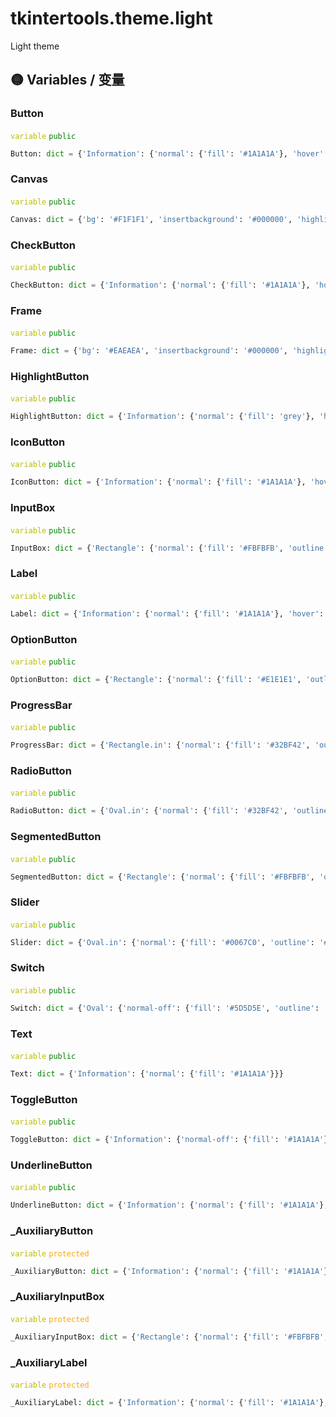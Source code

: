 # tkintertools.theme.light

Light theme

## 🟡 Variables / 变量

### Button

<code style='color: #BBBB00;'>variable</code> <code style='color: green;'>public</code>

```python linenums="0"
Button: dict = {'Information': {'normal': {'fill': '#1A1A1A'}, 'hover': {'fill': '#1A1A1A'}, 'active': {'fill': '#1A1A1A'}}, 'Rectangle': {'normal': {'fill': '#E1E1E1', 'outline': '#C0C0C0'}, 'hover': {'fill': '#E5F1FB', 'outline': '#288CDB'}, 'active': {'fill': '#CCE4F7', 'outline': '#4884B4'}}, 'RoundedRectangle': {'normal': {'fill': '#FEFEFE', 'outline': '#DCDCDC'}, 'hover': {'fill': '#FAFAFA', 'outline': '#DCDCDC'}, 'active': {'fill': '#F3F3F3', 'outline': '#DCDCDC'}}}
```


### Canvas

<code style='color: #BBBB00;'>variable</code> <code style='color: green;'>public</code>

```python linenums="0"
Canvas: dict = {'bg': '#F1F1F1', 'insertbackground': '#000000', 'highlightthickness': 0}
```


### CheckButton

<code style='color: #BBBB00;'>variable</code> <code style='color: green;'>public</code>

```python linenums="0"
CheckButton: dict = {'Information': {'normal': {'fill': '#1A1A1A'}, 'hover': {'fill': '#1A1A1A'}, 'active': {'fill': '#1A1A1A'}}, 'Rectangle': {'normal': {'fill': '#E1E1E1', 'outline': '#C0C0C0'}, 'hover': {'fill': '#E5F1FB', 'outline': '#288CDB'}, 'active': {'fill': '#CCE4F7', 'outline': '#4884B4'}}, 'RoundedRectangle': {'normal': {'fill': '#FEFEFE', 'outline': '#DCDCDC'}, 'hover': {'fill': '#FAFAFA', 'outline': '#DCDCDC'}, 'active': {'fill': '#F3F3F3', 'outline': '#DCDCDC'}}}
```


### Frame

<code style='color: #BBBB00;'>variable</code> <code style='color: green;'>public</code>

```python linenums="0"
Frame: dict = {'bg': '#EAEAEA', 'insertbackground': '#000000', 'highlightthickness': 0}
```


### HighlightButton

<code style='color: #BBBB00;'>variable</code> <code style='color: green;'>public</code>

```python linenums="0"
HighlightButton: dict = {'Information': {'normal': {'fill': 'grey'}, 'hover': {'fill': '#1F1F1F'}, 'active': {'fill': '#000000'}}}
```


### IconButton

<code style='color: #BBBB00;'>variable</code> <code style='color: green;'>public</code>

```python linenums="0"
IconButton: dict = {'Information': {'normal': {'fill': '#1A1A1A'}, 'hover': {'fill': '#1A1A1A'}, 'active': {'fill': '#1A1A1A'}}, 'Rectangle': {'normal': {'fill': '#E1E1E1', 'outline': '#C0C0C0'}, 'hover': {'fill': '#E5F1FB', 'outline': '#288CDB'}, 'active': {'fill': '#CCE4F7', 'outline': '#4884B4'}}, 'RoundedRectangle': {'normal': {'fill': '#FEFEFE', 'outline': '#DCDCDC'}, 'hover': {'fill': '#FAFAFA', 'outline': '#DCDCDC'}, 'active': {'fill': '#F3F3F3', 'outline': '#DCDCDC'}}}
```


### InputBox

<code style='color: #BBBB00;'>variable</code> <code style='color: green;'>public</code>

```python linenums="0"
InputBox: dict = {'Rectangle': {'normal': {'fill': '#FBFBFB', 'outline': '#C0C0C0'}, 'hover': {'fill': '#F6F6F6', 'outline': '#414141'}, 'active': {'fill': '#FFFFFF', 'outline': '#288CDB'}}, 'RoundedRectangle.in': {'normal': {'fill': '#FBFBFB', 'outline': '#E5E5E5'}, 'hover': {'fill': '#F6F6F6', 'outline': '#E5E5E5'}, 'active': {'fill': '#FFFFFF', 'outline': '#E5E5E5'}}, 'RoundedRectangle.out': {'normal': {'fill': '#868686', 'outline': '#868686'}, 'hover': {'fill': '#868686', 'outline': '#868686'}, 'active': {'fill': '#0067C0', 'outline': '#0067C0'}}, 'SingleLineText': {'normal': {'fill': '#1A1A1A'}, 'hover': {'fill': '#1A1A1A'}, 'active': {'fill': '#1A1A1A'}}}
```


### Label

<code style='color: #BBBB00;'>variable</code> <code style='color: green;'>public</code>

```python linenums="0"
Label: dict = {'Information': {'normal': {'fill': '#1A1A1A'}, 'hover': {'fill': '#1A1A1A'}}, 'Rectangle': {'normal': {'fill': '#FBFBFB', 'outline': '#DCDCDC'}, 'hover': {'fill': '#F6F6F6', 'outline': '#DCDCDC'}}, 'RoundedRectangle': {'normal': {'fill': '#FBFBFB', 'outline': '#DCDCDC'}, 'hover': {'fill': '#F6F6F6', 'outline': '#DCDCDC'}}}
```


### OptionButton

<code style='color: #BBBB00;'>variable</code> <code style='color: green;'>public</code>

```python linenums="0"
OptionButton: dict = {'Rectangle': {'normal': {'fill': '#E1E1E1', 'outline': '#C0C0C0'}, 'hover': {'fill': '#E5F1FB', 'outline': '#288CDB'}, 'active': {'fill': '#CCE4F7', 'outline': '#4884B4'}}, 'HalfRoundedRectangle': {'normal': {'fill': '#FEFEFE', 'outline': '#DCDCDC'}, 'hover': {'fill': '#FAFAFA', 'outline': '#DCDCDC'}, 'active': {'fill': '#F3F3F3', 'outline': '#DCDCDC'}}}
```


### ProgressBar

<code style='color: #BBBB00;'>variable</code> <code style='color: green;'>public</code>

```python linenums="0"
ProgressBar: dict = {'Rectangle.in': {'normal': {'fill': '#32BF42', 'outline': '#32BF42'}, 'hover': {'fill': '#06B025', 'outline': '#06B025'}}, 'Rectangle.out': {'normal': {'fill': '#E1E1E1', 'outline': '#C0C0C0'}, 'hover': {'fill': '#E5F1FB', 'outline': '#288CDB'}}, 'SemicircularRectangle.in': {'normal': {'fill': '#32BF42', 'outline': '#32BF42'}, 'hover': {'fill': '#06B025', 'outline': '#06B025'}}, 'SemicircularRectangle.out': {'normal': {'fill': '#FBFBFB', 'outline': '#DCDCDC'}, 'hover': {'fill': '#F6F6F6', 'outline': '#DCDCDC'}}}
```


### RadioButton

<code style='color: #BBBB00;'>variable</code> <code style='color: green;'>public</code>

```python linenums="0"
RadioButton: dict = {'Oval.in': {'normal': {'fill': '#32BF42', 'outline': '#32BF42'}, 'hover': {'fill': '#06B025', 'outline': '#06B025'}, 'active': {'fill': '#06B025', 'outline': '#06B025'}}, 'Oval.out': {'normal': {'fill': '#FEFEFE', 'outline': '#DCDCDC'}, 'hover': {'fill': '#FAFAFA', 'outline': '#DCDCDC'}, 'active': {'fill': '#F3F3F3', 'outline': '#DCDCDC'}}, 'Rectangle.in': {'normal': {'fill': '#32BF42', 'outline': '#32BF42'}, 'hover': {'fill': '#06B025', 'outline': '#06B025'}, 'active': {'fill': '#06B025', 'outline': '#06B025'}}, 'Rectangle.out': {'normal': {'fill': '#FEFEFE', 'outline': '#DCDCDC'}, 'hover': {'fill': '#FAFAFA', 'outline': '#288CDB'}, 'active': {'fill': '#F3F3F3', 'outline': '#4884B4'}}}
```


### SegmentedButton

<code style='color: #BBBB00;'>variable</code> <code style='color: green;'>public</code>

```python linenums="0"
SegmentedButton: dict = {'Rectangle': {'normal': {'fill': '#FBFBFB', 'outline': '#DCDCDC'}, 'hover': {'fill': '#F6F6F6', 'outline': '#DCDCDC'}}, 'RoundedRectangle': {'normal': {'fill': '#FBFBFB', 'outline': '#DCDCDC'}, 'hover': {'fill': '#F6F6F6', 'outline': '#DCDCDC'}}}
```


### Slider

<code style='color: #BBBB00;'>variable</code> <code style='color: green;'>public</code>

```python linenums="0"
Slider: dict = {'Oval.in': {'normal': {'fill': '#0067C0', 'outline': '#0067C0'}}, 'Oval.out': {'normal': {'fill': '#FFFFFF', 'outline': '#E8E8E8'}}, 'Rectangle.in': {'normal': {'fill': '#0078D7', 'outline': '#0078D7'}}, 'Rectangle': {'normal': {'fill': '#0078D7', 'outline': '#0078D7'}, 'hover': {'fill': '#000000', 'outline': '#000000'}, 'active': {'fill': '#CCCCCC', 'outline': '#CCCCCC'}}, 'Rectangle.out': {'normal': {'fill': '#878787', 'outline': '#878787'}}, 'SemicircularRectangle.in': {'normal': {'fill': '#0067C0', 'outline': '#0067C0'}}, 'SemicircularRectangle.out': {'normal': {'fill': '#878787', 'outline': '#878787'}}}
```


### Switch

<code style='color: #BBBB00;'>variable</code> <code style='color: green;'>public</code>

```python linenums="0"
Switch: dict = {'Oval': {'normal-off': {'fill': '#5D5D5E', 'outline': '#5D5D5E'}, 'hover-off': {'fill': '#585859', 'outline': '#585859'}, 'active-off': {'fill': '#545556', 'outline': '#545556'}, 'normal-on': {'fill': '#FFFFFF', 'outline': '#FFFFFF'}, 'hover-on': {'fill': '#FFFFFF', 'outline': '#FFFFFF'}, 'active-on': {'fill': '#FFFFFF', 'outline': '#FFFFFF'}}, 'Rectangle.in': {'normal-off': {'fill': '#5D5D5E', 'outline': '#5D5D5E'}, 'hover-off': {'fill': '#585859', 'outline': '#585859'}, 'active-off': {'fill': '#545556', 'outline': '#545556'}, 'normal-on': {'fill': '#FFFFFF', 'outline': '#FFFFFF'}, 'hover-on': {'fill': '#FFFFFF', 'outline': '#FFFFFF'}, 'active-on': {'fill': '#FFFFFF', 'outline': '#FFFFFF'}}, 'Rectangle.out': {'normal-off': {'fill': '#F5F5F7', 'outline': '#B8B8B9'}, 'hover-off': {'fill': '#E7E8EA', 'outline': '#858687'}, 'active-off': {'fill': '#DEDFE2', 'outline': '#848586'}, 'normal-on': {'fill': '#0067C0', 'outline': '#0067C0'}, 'hover-on': {'fill': '#1975C5', 'outline': '#1975C5'}, 'active-on': {'fill': '#2D7FC6', 'outline': '#2072B9'}}, 'SemicircularRectangle': {'normal-off': {'fill': '#F5F5F7', 'outline': '#B8B8B9'}, 'hover-off': {'fill': '#E7E8EA', 'outline': '#858687'}, 'active-off': {'fill': '#DEDFE2', 'outline': '#848586'}, 'normal-on': {'fill': '#0067C0', 'outline': '#0067C0'}, 'hover-on': {'fill': '#1975C5', 'outline': '#1975C5'}, 'active-on': {'fill': '#2D7FC6', 'outline': '#2072B9'}}}
```


### Text

<code style='color: #BBBB00;'>variable</code> <code style='color: green;'>public</code>

```python linenums="0"
Text: dict = {'Information': {'normal': {'fill': '#1A1A1A'}}}
```


### ToggleButton

<code style='color: #BBBB00;'>variable</code> <code style='color: green;'>public</code>

```python linenums="0"
ToggleButton: dict = {'Information': {'normal-off': {'fill': '#1A1A1A'}, 'hover-off': {'fill': '#1A1A1A'}, 'active-off': {'fill': '#1A1A1A'}, 'normal-on': {'fill': '#1A1A1A'}, 'hover-on': {'fill': '#1A1A1A'}, 'active-on': {'fill': '#1A1A1A'}}, 'Rectangle': {'normal-off': {'fill': '#FEFEFE', 'outline': '#DCDCDC'}, 'hover-off': {'fill': '#FAFAFA', 'outline': '#DCDCDC'}, 'active-off': {'fill': '#F3F3F3', 'outline': '#DCDCDC'}, 'normal-on': {'fill': '#49A8DA', 'outline': '#49B3EB'}, 'hover-on': {'fill': '#49B3EB', 'outline': '#49B3EB'}, 'active-on': {'fill': '#0078D7', 'outline': '#49B3EB'}}, 'RoundedRectangle': {'normal-off': {'fill': '#FEFEFE', 'outline': '#DCDCDC'}, 'hover-off': {'fill': '#FAFAFA', 'outline': '#DCDCDC'}, 'active-off': {'fill': '#F3F3F3', 'outline': '#DCDCDC'}, 'normal-on': {'fill': '#49A8DA', 'outline': '#49B3EB'}, 'hover-on': {'fill': '#49B3EB', 'outline': '#49B3EB'}, 'active-on': {'fill': '#0078D7', 'outline': '#49B3EB'}}}
```


### UnderlineButton

<code style='color: #BBBB00;'>variable</code> <code style='color: green;'>public</code>

```python linenums="0"
UnderlineButton: dict = {'Information': {'normal': {'fill': '#1A1A1A'}, 'hover': {'fill': 'blue'}, 'active': {'fill': 'purple'}}}
```


### \_AuxiliaryButton

<code style='color: #BBBB00;'>variable</code> <code style='color: orange;'>protected</code>

```python linenums="0"
_AuxiliaryButton: dict = {'Information': {'normal': {'fill': '#1A1A1A'}, 'hover': {'fill': '#1A1A1A'}, 'active': {'fill': '#1A1A1A'}}, 'Rectangle': {'normal': {'fill': '#E1E1E1', 'outline': '#C0C0C0'}, 'hover': {'fill': '#E5F1FB', 'outline': '#288CDB'}, 'active': {'fill': '#CCE4F7', 'outline': '#4884B4'}}, 'HalfRoundedRectangle': {'normal': {'fill': '#FEFEFE', 'outline': '#DCDCDC'}, 'hover': {'fill': '#FAFAFA', 'outline': '#DCDCDC'}, 'active': {'fill': '#F3F3F3', 'outline': '#DCDCDC'}}}
```


### \_AuxiliaryInputBox

<code style='color: #BBBB00;'>variable</code> <code style='color: orange;'>protected</code>

```python linenums="0"
_AuxiliaryInputBox: dict = {'Rectangle': {'normal': {'fill': '#FBFBFB', 'outline': '#C0C0C0'}, 'hover': {'fill': '#F6F6F6', 'outline': '#414141'}, 'active': {'fill': '#FFFFFF', 'outline': '#288CDB'}}, 'SingleLineText': {'normal': {'fill': '#1A1A1A'}, 'hover': {'fill': '#1A1A1A'}, 'active': {'fill': '#1A1A1A'}}, 'HalfRoundedRectangle.in': {'normal': {'fill': '#FBFBFB', 'outline': '#E5E5E5'}, 'hover': {'fill': '#F6F6F6', 'outline': '#E5E5E5'}, 'active': {'fill': '#FFFFFF', 'outline': '#E5E5E5'}}, 'HalfRoundedRectangle.out': {'normal': {'fill': '#868686', 'outline': '#868686'}, 'hover': {'fill': '#868686', 'outline': '#868686'}, 'active': {'fill': '#0067C0', 'outline': '#0067C0'}}}
```


### \_AuxiliaryLabel

<code style='color: #BBBB00;'>variable</code> <code style='color: orange;'>protected</code>

```python linenums="0"
_AuxiliaryLabel: dict = {'Information': {'normal': {'fill': '#1A1A1A'}, 'hover': {'fill': '#1A1A1A'}}, 'Rectangle': {'normal': {'fill': '#FBFBFB', 'outline': '#DCDCDC'}, 'hover': {'fill': '#F6F6F6', 'outline': '#DCDCDC'}}, 'HalfRoundedRectangle': {'normal': {'fill': '#FBFBFB', 'outline': '#DCDCDC'}, 'hover': {'fill': '#F6F6F6', 'outline': '#DCDCDC'}}}
```


